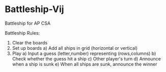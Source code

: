 # Battleship-Vij
Battleship for AP CSA

Battleship Rules:

1. Clear the boards
2. Set up boards
    a) Add all ships in grid (horizontal or vertical)
3. Play
    a) Input a guess (letter,number) representing (rows,columns)
    b) Check whether the guess hit a ship
    c) Other player's turn
    d) Announce when a ship is sunk
    e) When all ships are sunk, announce the winner

